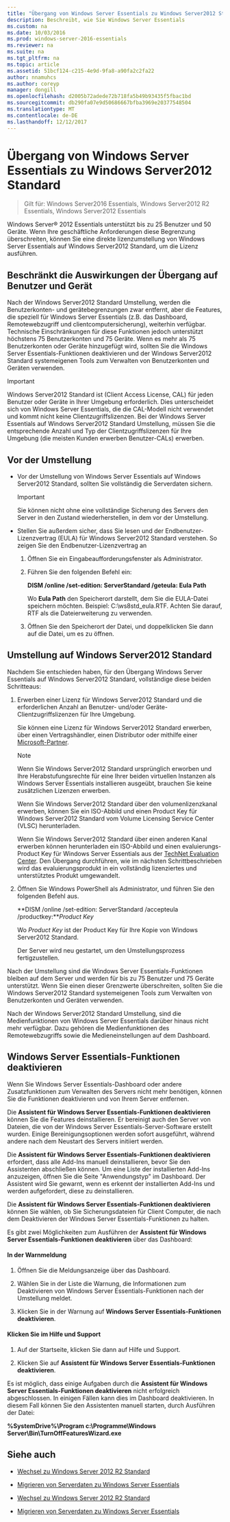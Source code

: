 ```yaml
---
title: "Übergang von Windows Server Essentials zu Windows Server2012 Standard"
description: Beschreibt, wie Sie Windows Server Essentials
ms.custom: na
ms.date: 10/03/2016
ms.prod: windows-server-2016-essentials
ms.reviewer: na
ms.suite: na
ms.tgt_pltfrm: na
ms.topic: article
ms.assetid: 51bcf124-c215-4e9d-9fa8-a90fa2c2fa22
author: nnamuhcs
ms.author: coreyp
manager: dongill
ms.openlocfilehash: d2005b72adede72b718fa5b49b93435f5fbac1bd
ms.sourcegitcommit: db290fa07e9d50686667bfba3969e20377548504
ms.translationtype: MT
ms.contentlocale: de-DE
ms.lasthandoff: 12/12/2017
---
```

# <a name="transition-from-windows-server-essentials-to-windows-server-2012-standard"></a>Übergang von Windows Server Essentials zu Windows Server2012 Standard

>Gilt für: Windows Server2016 Essentials, Windows Server2012 R2 Essentials, Windows Server2012 Essentials

 Windows Server® 2012 Essentials unterstützt bis zu 25 Benutzer und 50 Geräte. Wenn Ihre geschäftliche Anforderungen diese Begrenzung überschreiten, können Sie eine direkte lizenzumstellung von Windows Server Essentials auf Windows Server2012 Standard, um die Lizenz ausführen.  
  
## <a name="how-the-transition-affects-user-and-device-limits"></a>Beschränkt die Auswirkungen der Übergang auf Benutzer und Gerät  
 Nach der Windows Server2012 Standard Umstellung, werden die Benutzerkonten- und gerätebegrenzungen zwar entfernt, aber die Features, die speziell für Windows Server Essentials (z.B. das Dashboard, Remotewebzugriff und clientcomputersicherung), weiterhin verfügbar. Technische Einschränkungen für diese Funktionen jedoch unterstützt höchstens 75 Benutzerkonten und 75 Geräte. Wenn es mehr als 75 Benutzerkonten oder Geräte hinzugefügt wird, sollten Sie die Windows Server Essentials-Funktionen deaktivieren und der Windows Server2012 Standard systemeigenen Tools zum Verwalten von Benutzerkonten und Geräten verwenden.  
  
> [!IMPORTANT]
>   Windows Server2012 Standard ist (Client Access License, CAL) für jeden Benutzer oder Geräte in Ihrer Umgebung erforderlich. Dies unterscheidet sich von Windows Server Essentials, die die CAL-Modell nicht verwendet und kommt nicht keine Clientzugriffslizenzen.  Bei der Windows Server Essentials auf Windows Server2012 Standard Umstellung, müssen Sie die entsprechende Anzahl und Typ der Clientzugriffslizenzen für Ihre Umgebung (die meisten Kunden erwerben Benutzer-CALs) erwerben.  
  
## <a name="before-the-transition"></a>Vor der Umstellung  
  
-   Vor der Umstellung von Windows Server Essentials auf Windows Server2012 Standard, sollten Sie vollständig die Serverdaten sichern.  
  
    > [!IMPORTANT]
    >  Sie können nicht ohne eine vollständige Sicherung des Servers den Server in den Zustand wiederherstellen, in dem vor der Umstellung.  
  
-   Stellen Sie außerdem sicher, dass Sie lesen und der Endbenutzer-Lizenzvertrag (EULA) für Windows Server2012 Standard verstehen. So zeigen Sie den Endbenutzer-Lizenzvertrag an  
  
    1.  Öffnen Sie ein Eingabeaufforderungsfenster als Administrator.  
  
    2.  Führen Sie den folgenden Befehl ein:  
  
         **DISM /online /set-edition: ServerStandard /geteula: Eula Path**  
  
         Wo **Eula Path** den Speicherort darstellt, dem Sie die EULA-Datei speichern möchten. Beispiel: C:\ws8std_eula.RTF.  Achten Sie darauf, RTF als die Dateierweiterung zu verwenden.  
  
    3.  Öffnen Sie den Speicherort der Datei, und doppelklicken Sie dann auf die Datei, um es zu öffnen.  
  
## <a name="transition-to--windows-server-2012-standard"></a>Umstellung auf Windows Server2012 Standard  
 Nachdem Sie entschieden haben, für den Übergang Windows Server Essentials auf Windows Server2012 Standard, vollständige diese beiden Schritteaus:  
  
1.  Erwerben einer Lizenz für Windows Server2012 Standard und die erforderlichen Anzahl an Benutzer- und/oder Geräte-Clientzugriffslizenzen für Ihre Umgebung.  
  
     Sie können eine Lizenz für Windows Server2012 Standard erwerben, über einen Vertragshändler, einen Distributor oder mithilfe einer [Microsoft-Partner](https://pinpoint.microsoft.com/SelectCulture.aspx).  
  
    > [!NOTE]
    >  Wenn Sie Windows Server2012 Standard ursprünglich erworben und Ihre Herabstufungsrechte für eine Ihrer beiden virtuellen Instanzen als Windows Server Essentials installieren ausgeübt, brauchen Sie keine zusätzlichen Lizenzen erwerben.  
    >   
    >  Wenn Sie Windows Server2012 Standard über den volumenlizenzkanal erwerben, können Sie ein ISO-Abbild und einen Product Key für Windows Server2012 Standard vom Volume Licensing Service Center (VLSC) herunterladen.  
    >   
    >  Wenn Sie Windows Server2012 Standard über einen anderen Kanal erwerben können herunterladen ein ISO-Abbild und einen evaluierungs-Product Key für Windows Server Essentials aus der [TechNet Evaluation Center](https://technet.microsoft.com/evalcenter/jj659306.aspx). Den Übergang durchführen, wie im nächsten Schrittbeschrieben wird das evaluierungsprodukt in ein vollständig lizenziertes und unterstütztes Produkt umgewandelt.  
  
2.  Öffnen Sie Windows PowerShell als Administrator, und führen Sie den folgenden Befehl aus.  
  
     **DISM /online /set-edition: ServerStandard /accepteula /productkey:***Product Key*  
  
     Wo *Product Key* ist der Product Key für Ihre Kopie von Windows Server2012 Standard.  
  
     Der Server wird neu gestartet, um den Umstellungsprozess fertigzustellen.  
  
 Nach der Umstellung sind die Windows Server Essentials-Funktionen bleiben auf dem Server und werden für bis zu 75 Benutzer und 75 Geräte unterstützt. Wenn Sie einen dieser Grenzwerte überschreiten, sollten Sie die Windows Server2012 Standard systemeigenen Tools zum Verwalten von Benutzerkonten und Geräten verwenden.  
  
 Nach der Windows Server2012 Standard Umstellung, sind die Medienfunktionen von Windows Server Essentials darüber hinaus nicht mehr verfügbar. Dazu gehören die Medienfunktionen des Remotewebzugriffs sowie die Medieneinstellungen auf dem Dashboard.  
  
## <a name="turn-off--windows-server-essentials-features"></a>Windows Server Essentials-Funktionen deaktivieren  
 Wenn Sie Windows Server Essentials-Dashboard oder andere Zusatzfunktionen zum Verwalten des Servers nicht mehr benötigen, können Sie die Funktionen deaktivieren und von Ihrem Server entfernen.  
  
 Die **Assistent für Windows Server Essentials-Funktionen deaktivieren** können Sie die Features deinstallieren. Er bereinigt auch den Server von Dateien, die von der Windows Server Essentials-Server-Software erstellt wurden.  Einige Bereinigungsoptionen werden sofort ausgeführt, während andere nach dem Neustart des Servers initiiert werden.  
  
 Die **Assistent für Windows Server Essentials-Funktionen deaktivieren** erfordert, dass alle Add-Ins manuell deinstallieren, bevor Sie den Assistenten abschließen können. Um eine Liste der installierten Add-Ins anzuzeigen, öffnen Sie die Seite "Anwendungstyp" im Dashboard. Der Assistent wird Sie gewarnt, wenn es erkennt der installierten Add-Ins und werden aufgefordert, diese zu deinstallieren.  
  
 Die **Assistent für Windows Server Essentials-Funktionen deaktivieren** können Sie wählen, ob Sie Sicherungsdateien für Client Computer, die nach dem Deaktivieren der Windows Server Essentials-Funktionen zu halten.  
  
 Es gibt zwei Möglichkeiten zum Ausführen der **Assistent für Windows Server Essentials-Funktionen deaktivieren** über das Dashboard:  
  
#### <a name="from-the-alert"></a>In der Warnmeldung  
  
1.  Öffnen Sie die Meldungsanzeige über das Dashboard.  
  
2.  Wählen Sie in der Liste die Warnung, die Informationen zum Deaktivieren von Windows Server Essentials-Funktionen nach der Umstellung meldet.  
  
3.  Klicken Sie in der Warnung auf **Windows Server Essentials-Funktionen deaktivieren**.  
  
#### <a name="from-the-get-help-and-support-pane"></a>Klicken Sie im Hilfe und Support  
  
1.  Auf der Startseite, klicken Sie dann auf Hilfe und Support.  
  
2.  Klicken Sie auf **Assistent für Windows Server Essentials-Funktionen deaktivieren**.  
  
 Es ist möglich, dass einige Aufgaben durch die **Assistent für Windows Server Essentials-Funktionen deaktivieren** nicht erfolgreich abgeschlossen. In einigen Fällen kann dies im Dashboard deaktivieren. In diesem Fall können Sie den Assistenten manuell starten, durch Ausführen der Datei:  
  
 **%SystemDrive%\Program c:\Programme\Windows Server\Bin\TurnOffFeaturesWizard.exe**  
  
## <a name="see-also"></a>Siehe auch  
  

-   [Wechsel zu Windows Server 2012 R2 Standard](Transition-from-Windows-Server-2012-R2-Essentials-to-Windows-Server-2012-R2-Standard.md)  
  
-   [Migrieren von Serverdaten zu Windows Server Essentials](Migrate-Server-Data-to-Windows-Server-Essentials.md)

-   [Wechsel zu Windows Server 2012 R2 Standard](../migrate/Transition-from-Windows-Server-2012-R2-Essentials-to-Windows-Server-2012-R2-Standard.md)  
  
-   [Migrieren von Serverdaten zu Windows Server Essentials](../migrate/Migrate-Server-Data-to-Windows-Server-Essentials.md)

